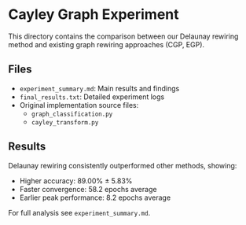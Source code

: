 # Cayley Graph Experiment

This directory contains the comparison between our Delaunay rewiring method and existing graph rewiring approaches (CGP, EGP).

## Files
- `experiment_summary.md`: Main results and findings
- `final_results.txt`: Detailed experiment logs
- Original implementation source files:
  - `graph_classification.py`
  - `cayley_transform.py`

## Results
Delaunay rewiring consistently outperformed other methods, showing:
- Higher accuracy: 89.00% ± 5.83%
- Faster convergence: 58.2 epochs average
- Earlier peak performance: 8.2 epochs average

For full analysis see `experiment_summary.md`.
